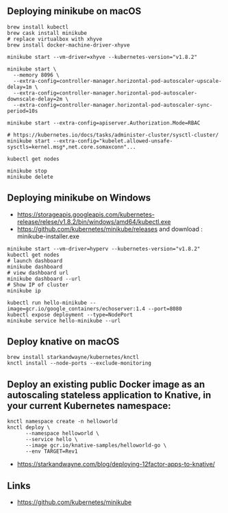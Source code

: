 ## Deploying minikube on macOS
```
brew install kubectl
brew cask install minikube
# replace virtualbox with xhyve
brew install docker-machine-driver-xhyve

minikube start --vm-driver=xhyve --kubernetes-version="v1.8.2"

minikube start \
  --memory 8096 \
  --extra-config=controller-manager.horizontal-pod-autoscaler-upscale-delay=1m \
  --extra-config=controller-manager.horizontal-pod-autoscaler-downscale-delay=2m \
  --extra-config=controller-manager.horizontal-pod-autoscaler-sync-period=10s

minikube start --extra-config=apiserver.Authorization.Mode=RBAC

# https://kubernetes.io/docs/tasks/administer-cluster/sysctl-cluster/
minikube start --extra-config="kubelet.allowed-unsafe-sysctls=kernel.msg*,net.core.somaxconn"...

kubectl get nodes
```

```
minikube stop
minikube delete
```

## Deploying minikube on Windows
* https://storageapis.googleapis.com/kubernetes-release/relese/v1.8.2/bin/windows/amd64/kubectl.exe
* https://github.com/kubernetes/minikube/releases and download : minikube-installer.exe

```
minikube start --vm-driver=hyperv --kubernetes-version="v1.8.2"
kubectl get nodes
# launch dashboard
minikube dashboard
# view dashboard url
minikube dashboard --url
# Show IP of cluster
minikube ip
```

```
kubectl run hello-minikube --image=gcr.io/google_containers/echoserver:1.4 --port=8080
kubectl expose deployment --type=NodePort
minikube service hello-minikube --url
```

## Deploy knative on macOS
```
brew install starkandwayne/kubernetes/knctl
knctl install --node-ports --exclude-monitoring
```

## Deploy an existing public Docker image as an autoscaling stateless application to Knative, in your current Kubernetes namespace:
```
knctl namespace create -n helloworld
knctl deploy \
      --namespace helloworld \
      --service hello \
      --image gcr.io/knative-samples/helloworld-go \
      --env TARGET=Rev1
```
* https://starkandwayne.com/blog/deploying-12factor-apps-to-knative/


## Links
* https://github.com/kubernetes/minikube
